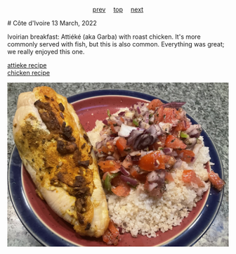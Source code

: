 <span><p align=center>
[prev](costa_rica.md)&emsp;
[top](../index.md)&emsp;
[next](croatia.md)
</p></span>
# Co&#770;te d'Ivoire
13 March, 2022


Ivoirian breakfast: Attie&#769;ke&#769; (aka Garba) with roast
chicken. It's more commonly served with fish, but this is also
common. Everything was great; we really enjoyed this one.

[attieke recipe](https://www.196flavors.com/ivory-coast-attieke/)<br>
[chicken recipe](https://www.deliciousmagazine.co.uk/recipes/whole-baked-chicken-with-north-african-spices/)

![breakfast](images/cote_divoire.jpeg)
